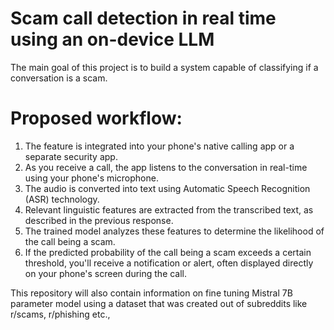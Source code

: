 # Scam call detection in real time using an on-device LLM

The main goal of this project is to build a system capable of classifying if a conversation is a scam. 

# Proposed workflow:
1. The feature is integrated into your phone's native calling app or a separate security app.
2. As you receive a call, the app listens to the conversation in real-time using your phone's microphone.
3. The audio is converted into text using Automatic Speech Recognition (ASR) technology.
4. Relevant linguistic features are extracted from the transcribed text, as described in the previous response.
5. The trained model analyzes these features to determine the likelihood of the call being a scam.
6. If the predicted probability of the call being a scam exceeds a certain threshold, you'll receive a notification or alert, often displayed directly on your phone's screen during the call.

This repository will also contain information on fine tuning Mistral 7B parameter model using a dataset that was created out of subreddits like r/scams, r/phishing etc.,

